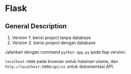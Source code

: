 # Flask

## General Description

1. Version 1: berisi project tanpa database
2. Version 2: berisi project dengan database

Jalankan dengan command `python app.py` pada tiap version.

`localhost:5000` pada browser untuk halaman utama, dan `http://localhost:5000/api/ui` untuk dokumentasi API.
